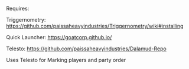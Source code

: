 Requires:

Triggernometry: https://github.com/paissaheavyindustries/Triggernometry/wiki#installing

Quick Launcher: https://goatcorp.github.io/

Telesto: https://github.com/paissaheavyindustries/Dalamud-Repo

Uses Telesto for Marking players and party order
